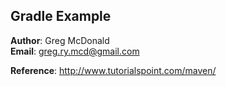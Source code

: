 ## Gradle Example
**Author**: Greg McDonald  
**Email**: greg.ry.mcd@gmail.com

**Reference**: http://www.tutorialspoint.com/maven/
